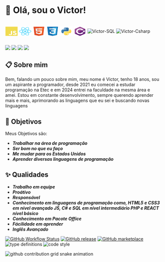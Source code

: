 # 🌟 Olá, sou o Victor!


<div style="display: inline_block"><br>
  <img align="center" alt="Victor-Js" height="30" width="40" src="https://raw.githubusercontent.com/devicons/devicon/master/icons/javascript/javascript-plain.svg">
  <img align="center" alt="Victor-React" height="30" width="40" src="https://raw.githubusercontent.com/devicons/devicon/master/icons/react/react-original.svg">
  <img align="center" alt="Victor-HTML" height="30" width="40" src="https://raw.githubusercontent.com/devicons/devicon/master/icons/html5/html5-original.svg">
  <img align="center" alt="Victor-CSS" height="30" width="40" src="https://raw.githubusercontent.com/devicons/devicon/master/icons/css3/css3-original.svg">
  <img align="center" alt="Victor-Python" height="30" width="40" src="https://raw.githubusercontent.com/devicons/devicon/master/icons/python/python-original.svg">
  <img align="center" alt="Victor-Csharp" height="30" width="40" src="https://raw.githubusercontent.com/devicons/devicon/master/icons/csharp/csharp-original.svg">
  <img align="center" alt="Victor-SQL"  height="30" width="40"   src="https://cdn.jsdelivr.net/gh/devicons/devicon@latest/icons/azuresqldatabase/azuresqldatabase-original.svg" />
  <img align="center" alt="Victor-Csharp" height="30" width="40" src="https://cdn.jsdelivr.net/gh/devicons/devicon@latest/icons/bootstrap/bootstrap-original.svg" />
          
</div>
  
  ##
 
<div> 
  <a href="https://www.instagram.com/victor___fernandes_______/" target="_blank"><img src="https://img.shields.io/badge/-Instagram-%23E4405F?style=for-the-badge&logo=instagram&logoColor=white" target="_blank"></a>
 <a href="https://discord.gg/wagxzStdcR](https://discord.gg/85B85GAMaz" target="_blank"><img src="https://img.shields.io/badge/Discord-7289DA?style=for-the-badge&logo=discord&logoColor=white" target="_blank"></a> 
  <a href = "mailto:pilativictor34@gmail.com"><img src="https://img.shields.io/badge/-Gmail-%23333?style=for-the-badge&logo=gmail&logoColor=white" target="_blank"></a>
  <a href="https://www.linkedin.com/in/victor-fernandes-pilati" target="_blank"><img src="https://img.shields.io/badge/-LinkedIn-%230077B5?style=for-the-badge&logo=linkedin&logoColor=white" target="_blank"></a> 
  
</div>


## 📋 Sobre mim
Bem, falando um pouco sobre mim, meu nome é Victor, tenho 18 anos, sou um aspirante a programador, desde 2021 eu comecei a estudar programação na Etec e em 2024 entrei na faculdade na mesma área e amei. Estou em constante desenvolvimento, sempre querendo aprender mais e mais, aprimorando as linguagens que eu sei e buscando novas linguagens

## 📖 Objetivos

Meus Objetivos são:
- ***Trabalhar na área de programação***
- ***Ser bom no que eu faço***
- ***Me mudar para os Estados Unidos***
- ***Aprender diversas linguagens de programação***
## ✨ Qualidades

- ***Trabalho em equipe***
- ***Proátivo***
- ***Responsável***
- ***Conhecimento em linguagens de programação como, HTML5 e CSS3 em nível avançado JS, C# e SQL em nível intermediário PHP e REACT nível básico***
- ***Conhecimento em Pacote Office***
- ***Fácilidade em aprender***
- ***Inglês Avançado***

[![GitHub Workflow Status](https://img.shields.io/github/actions/workflow/status/yFenecu/yFenecu/main.yml?label=action&style=flat-square)](https://github.com/yFenecu/yFenecu/actions/workflows/main.yml)
[![GitHub release](https://img.shields.io/github/release/platane/snk.svg?style=flat-square)](https://github.com/platane/snk/releases/latest)
[![GitHub marketplace](https://img.shields.io/badge/marketplace-snake-blue?logo=github&style=flat-square)](https://github.com/marketplace/actions/generate-snake-game-from-github-contribution-grid)
![type definitions](https://img.shields.io/npm/types/typescript?style=flat-square)
![code style](https://img.shields.io/badge/code_style-prettier-ff69b4.svg?style=flat-square)


<picture>
  <source
    media="(prefers-color-scheme: dark)"
    srcset="https://raw.githubusercontent.com/yFenecu/snk/output/github-contribution-grid-snake-dark.svg"
  />
  <img
    alt="github contribution grid snake animation"
    src="https://raw.githubusercontent.com/yFenecu/snk/output/github-contribution-grid-snake.svg"
  />
</picture>
